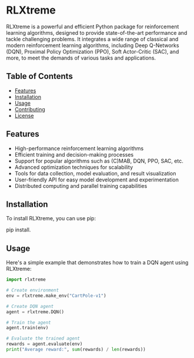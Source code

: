 # RLXtreme

RLXtreme is a powerful and efficient Python package for reinforcement learning algorithms, designed to provide state-of-the-art performance and tackle challenging problems. It integrates a wide range of classical and modern reinforcement learning algorithms, including Deep Q-Networks (DQN), Proximal Policy Optimization (PPO), Soft Actor-Critic (SAC), and more, to meet the demands of various tasks and applications.

## Table of Contents

- [Features](#features)
- [Installation](#installation)
- [Usage](#usage)
- [Contributing](#contributing)
- [License](#license)

## Features

- High-performance reinforcement learning algorithms
- Efficient training and decision-making processes
- Support for popular algorithms such as (C)MAB, DQN, PPO, SAC, etc.
- Advanced optimization techniques for scalability
- Tools for data collection, model evaluation, and result visualization
- User-friendly API for easy model development and experimentation
- Distributed computing and parallel training capabilities

## Installation

To install RLXtreme, you can use pip:

pip install.

## Usage

Here's a simple example that demonstrates how to train a DQN agent using RLXtreme:

```python
import rlxtreme

# Create environment
env = rlxtreme.make_env("CartPole-v1")

# Create DQN agent
agent = rlxtreme.DQN()

# Train the agent
agent.train(env)

# Evaluate the trained agent
rewards = agent.evaluate(env)
print("Average reward:", sum(rewards) / len(rewards))